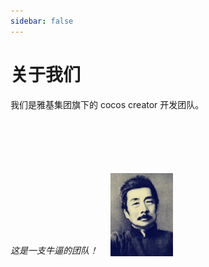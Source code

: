 ```yaml
---
sidebar: false
---
```


# 关于我们

我们是雅基集团旗下的 cocos creator 开发团队。

<div class="luxun">
    <p><i>这是一支牛逼的团队！</i></p>
    <img src="../assets/鲁迅.jpeg" />   
</div>

<style>
.luxun {
    margin-top: 100px;
    display: flex;
    align-items: flex-end;
}
.luxun p {
    margin: 0;
}
.luxun img {
    width: 100px;
    margin-left: 20px;
}
</style>   